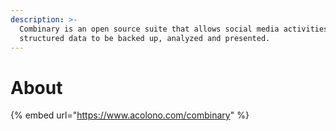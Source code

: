 ```yaml
---
description: >-
  Combinary is an open source suite that allows social media activities and
  structured data to be backed up, analyzed and presented.
---
```


# About

{% embed url="https://www.acolono.com/combinary" %}



